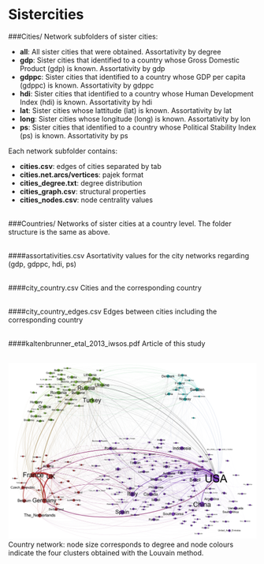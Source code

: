# Sistercities

###Cities/
Network subfolders of sister cities:
* **all**: All sister cities that were obtained. Assortativity by degree
* **gdp**: Sister cities that identified to a country whose Gross Domestic Product (gdp) is known. Assortativity by gdp
* **gdppc**: Sister cities that identified to a country whose GDP per capita (gdppc) is known. Assortativity by gdppc
* **hdi**: Sister cities that identified to a country whose Human Development Index (hdi) is known. Assortativity by hdi
* **lat**: Sister cities whose lattitude (lat) is known. Assortativity by lat
* **long**: Sister cities whose longitude (long) is known. Assortativity by lon
* **ps**: Sister cities that identified to a country whose Political Stability Index (ps) is known. Assortativity by ps


Each network subfolder contains:
* **cities.csv**: edges of cities separated by tab
* **cities.net.arcs/vertices**: pajek format
* **cities_degree.txt**: degree distribution
* **cities_graph.csv**: structural properties
* **cities_nodes.csv**: node centrality values
<br/><br/>

###Countries/
Networks of sister cities at a country level. The folder structure is the same as above.
<br/><br/>

####assortativities.csv
Asortativity values for the city networks regarding  (gdp, gdppc, hdi, ps)
<br/><br/>

####city_country.csv
Cities and the corresponding country
<br/><br/>

####city_country_edges.csv
Edges between cities including the corresponding country
<br/><br/>

####kaltenbrunner_etal_2013_iwsos.pdf
Article of this study
<br/><br/>

![figure](https://raw.githubusercontent.com/elaragon/datasets/master/sitercities/kaltenbrunner_etal_2013_iwsos.png)
Country network: node size corresponds to degree and node colours indicate the four clusters obtained with the Louvain method.
